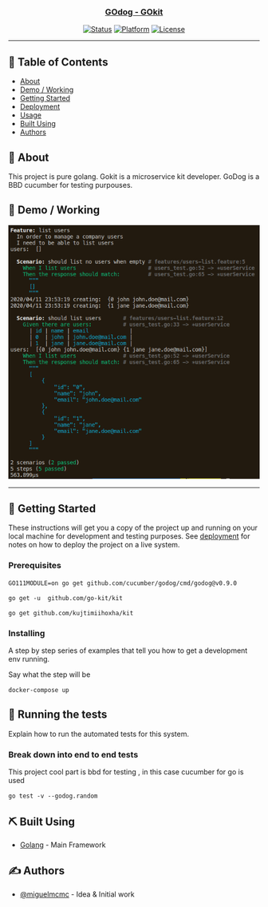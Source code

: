 <p align="center">
  <a href="" rel="noopener">
 <!-- <img width=200px height=200px src="https://i.imgur.com/FxL5qM0.jpg" alt="Bot logo"></a> -->
</p>

<h3 align="center">GOdog - GOkit</h3>

<div align="center">

[![Status](https://img.shields.io/badge/status-active-success.svg)]()
[![Platform](https://img.shields.io/badge/platform-golang-blue.svg)]()
[![License](https://img.shields.io/badge/license-MIT-blue.svg)](/LICENSE)

</div>

---


## 📝 Table of Contents

- [About](#about)
- [Demo / Working](#demo)
- [Getting Started](#getting_started)
- [Deployment](#deployment)
- [Usage](#usage)
- [Built Using](#built_using)
- [Authors](#authors)


## 🧐 About <a name = "about"></a>

This project is pure golang.
Gokit is a microservice kit developer.
GoDog is a BBD cucumber for testing purpouses.

## 🎥 Demo / Working <a name = "demo"></a>

![Working](godog.png)

--- 

## 🏁 Getting Started <a name = "getting_started"></a>

These instructions will get you a copy of the project up and running on your local machine for development and testing purposes. See [deployment](#deployment) for notes on how to deploy the project on a live system.

### Prerequisites

```
GO111MODULE=on go get github.com/cucumber/godog/cmd/godog@v0.9.0 
```
```
go get -u  github.com/go-kit/kit 
```
```
go get github.com/kujtimiihoxha/kit
```

### Installing

A step by step series of examples that tell you how to get a development env running.

Say what the step will be

```
docker-compose up
```

## 🔧 Running the tests <a name = "tests"></a>

Explain how to run the automated tests for this system.

### Break down into end to end tests

This project cool part is bbd for testing , in this case cucumber for go is used

```
go test -v --godog.random
```


## ⛏️ Built Using <a name = "built_using"></a>

- [Golang](https://golang.org/) - Main Framework

## ✍️ Authors <a name = "authors"></a>

- [@miguelmcmc](https://github.com/miguelmcmc) - Idea & Initial work
